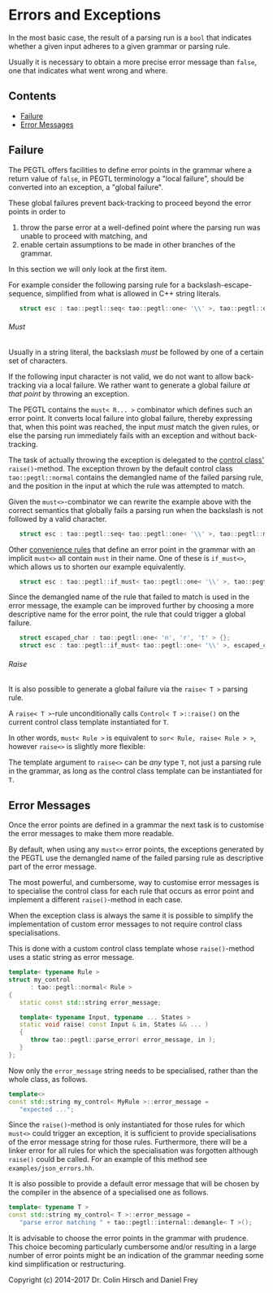 # Errors and Exceptions

In the most basic case, the result of a parsing run is a `bool` that indicates whether a given input adheres to a given grammar or parsing rule.

Usually it is necessary to obtain a more precise error message than `false`, one that indicates what went wrong and where.

## Contents

* [Failure](#failure)
* [Error Messages](#error-messages)

## Failure

The PEGTL offers facilities to define error points in the grammar where a return value of `false`, in PEGTL terminology a "local failure", should be converted into an exception, a "global failure".

These global failures prevent back-tracking to proceed beyond the error points in order to

1) throw the parse error at a well-defined point where the parsing run was unable to proceed with matching, and
2) enable certain assumptions to be made in other branches of the grammar.

In this section we will only look at the first item.

For example consider the following parsing rule for a backslash-escape-sequence, simplified from what is allowed in C++ string literals.

```c++
   struct esc : tao::pegtl::seq< tao::pegtl::one< '\\' >, tao::pegtl::one< 'n', 'r', 't' > > {};
```

###### Must

Usually in a string literal, the backslash *must* be followed by one of a certain set of characters.

If the following input character is not valid, we do not want to allow back-tracking via a local failure.
We rather want to generate a global failure *at that point* by throwing an exception.

The PEGTL contains the `must< R... >` combinator which defines such an error point.
It converts local failure into global failure, thereby expressing that, when this point was reached, the input *must* match the given rules, or else the parsing run immediately fails with an exception and without back-tracking.

The task of actually throwing the exception is delegated to the [control class'](Control-Hooks.md) `raise()`-method.
The exception thrown by the default control class `tao::pegtl::normal` contains the demangled name of the failed parsing rule, and the position in the input at which the rule was attempted to match.

Given the `must<>`-combinator we can rewrite the example above with the correct semantics that globally fails a parsing run when the backslash is not followed by a valid character.

```c++
   struct esc : tao::pegtl::seq< tao::pegtl::one< '\\' >, tao::pegtl::must< tao::pegtl::one< 'n', 'r', 't' > > > {};
```

Other [convenience rules](Rule-Reference.md#convenience) that define an error point in the grammar with an implicit `must<>` all contain `must` in their name.
One of these is `if_must<>`, which allows us to shorten our example equivalently.

```c++
   struct esc : tao::pegtl::if_must< tao::pegtl::one< '\\' >, tao::pegtl::one< 'n', 'r', 't' > > {};
```

Since the demangled name of the rule that failed to match is used in the error message,
the example can be improved further by choosing a more descriptive name for the error point,
the rule that could trigger a global failure.

```c++
   struct escaped_char : tao::pegtl::one< 'n', 'r', 't' > {};
   struct esc : tao::pegtl::if_must< tao::pegtl::one< '\\' >, escaped_char > {};
```

###### Raise

It is also possible to generate a global failure via the `raise< T >` parsing rule.

A `raise< T >`-rule unconditionally calls `Control< T >::raise()` on the current control class template instantiated for `T`.

In other words, `must< Rule >` is equivalent to `sor< Rule, raise< Rule > >`, however `raise<>` is slightly more flexible:

The template argument to `raise<>` can be *any* type `T`, not just a parsing rule in the grammar, as long as the control class template can be instantiated for `T`.

## Error Messages

Once the error points are defined in a grammar the next task is to customise the error messages to make them more readable.

By default, when using any `must<>` error points, the exceptions generated by the PEGTL use the demangled name of the failed parsing rule as descriptive part of the error message.

The most powerful, and cumbersome, way to customise error messages is to specialise the control class for each rule that occurs as error point and implement a different `raise()`-method in each case.

When the exception class is always the same it is possible to simplify the implementation of custom error messages to not require control class specialisations.

This is done with a custom control class template whose `raise()`-method uses a static string as error message.

```c++
template< typename Rule >
struct my_control
      : tao::pegtl::normal< Rule >
{
   static const std::string error_message;

   template< typename Input, typename ... States >
   static void raise( const Input & in, States && ... )
   {
      throw tao::pegtl::parse_error( error_message, in );
   }
};
```

Now only the `error_message` string needs to be specialised, rather than the whole class, as follows.

```c++
template<>
const std::string my_control< MyRule >::error_message =
   "expected ...";
```

Since the `raise()`-method is only instantiated for those rules for which `must<>` could trigger an exception, it is sufficient to provide specialisations of the error message string for those rules.
Furthermore, there will be a linker error for all rules for which the specialisation was forgotten although `raise()` could be called.
For an example of this method see `examples/json_errors.hh`.

It is also possible to provide a default error message that will be chosen by the compiler in the absence of a specialised one as follows.

```c++
template< typename T >
const std::string my_control< T >::error_message =
   "parse error matching " + tao::pegtl::internal::demangle< T >();
```

It is advisable to choose the error points in the grammar with prudence.
This choice becoming particularly cumbersome and/or resulting in a large number of error points might be an indication of the grammar needing some kind simplification or restructuring.

Copyright (c) 2014-2017 Dr. Colin Hirsch and Daniel Frey
